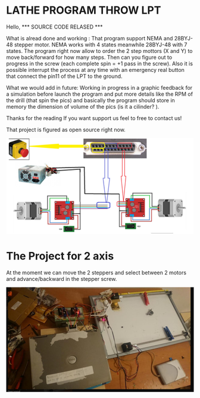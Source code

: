 # LATHE PROGRAM THROW LPT

Hello,
*** SOURCE CODE RELASED ***


What is alread done and working :
That program support NEMA and  28BYJ-48  stepper motor.
NEMA works with 4 states meanwhile  28BYJ-48  with 7 states.
The program right now allow to order the 2 step mottors (X and Y) to move back/forward for how many steps.
Then can you figure out to progress in the screw (each complete spin = +1 pass in the screw).
Also it is possible interrupt the process at any time with an emergency real button that connect the pin11 of the LPT to the ground.

What we would add in future:
Working in progress in a graphic feedback for a simulation before launch the program
and put more details like the RPM of the drill (that spin the pics) and basically the program
should store in memory the dimension of volume of the pics (is it a cilinder? ).

Thanks for the reading
If you want support us feel to free to contact us!

That project is figured as open source right now.

![lathe-lpt-interface-msdos](/structure2.png)


# The Project for 2 axis

At the moment we can move the 2 steppers
and select between 2 motors and advance/backward in the stepper screw.

![lathe-lpt-interface-msdos](/linked.png)
